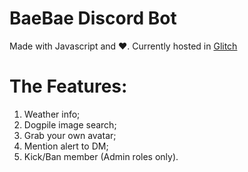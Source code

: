 # BaeBae Discord Bot
Made with Javascript and ❤️. Currently hosted in [Glitch](https://glitch.com)


# The Features:
1. Weather info;
2. Dogpile image search;
3. Grab your own avatar;
4. Mention alert to DM;
5. Kick/Ban member (Admin roles only).

